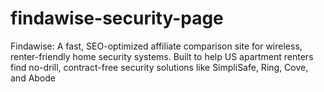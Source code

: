 # findawise-security-page
Findawise: A fast, SEO-optimized affiliate comparison site for wireless, renter-friendly home security systems. Built to help US apartment renters find no-drill, contract-free security solutions like SimpliSafe, Ring, Cove, and Abode
